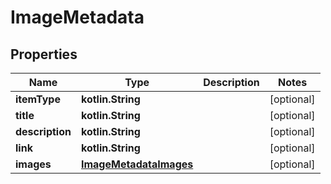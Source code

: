 
# ImageMetadata

## Properties
| Name | Type | Description | Notes |
| ------------ | ------------- | ------------- | ------------- |
| **itemType** | **kotlin.String** |  |  [optional] |
| **title** | **kotlin.String** |  |  [optional] |
| **description** | **kotlin.String** |  |  [optional] |
| **link** | **kotlin.String** |  |  [optional] |
| **images** | [**ImageMetadataImages**](ImageMetadataImages.md) |  |  [optional] |



